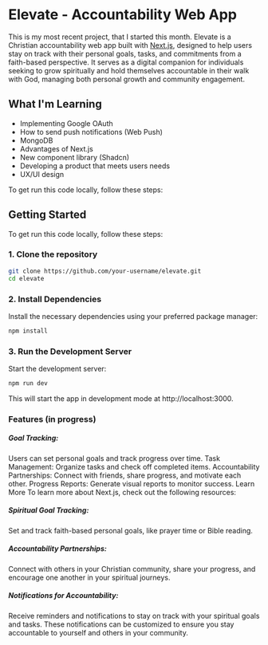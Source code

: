 # Elevate - Accountability Web App

This is my most recent project, that I started this month. Elevate is a Christian accountability web app built with [Next.js](https://nextjs.org), designed to help users stay on track with their personal goals, tasks, and commitments from a faith-based perspective. It serves as a digital companion for individuals seeking to grow spiritually and hold themselves accountable in their walk with God, managing both personal growth and community engagement.

## What I'm Learning

- Implementing Google OAuth
- How to send push notifications (Web Push)
- MongoDB
- Advantages of Next.js
- New component library (Shadcn)
- Developing a product that meets users needs
- UX/UI design

To get run this code locally, follow these steps:

## Getting Started

To get run this code locally, follow these steps:

### 1. Clone the repository

```bash
git clone https://github.com/your-username/elevate.git
cd elevate
```

### 2. Install Dependencies
Install the necessary dependencies using your preferred package manager:

```bash
npm install
```

### 3. Run the Development Server
Start the development server:

```bash
npm run dev
```
This will start the app in development mode at http://localhost:3000.


### Features (in progress)

##### Goal Tracking: 
Users can set personal goals and track progress over time.
Task Management: Organize tasks and check off completed items.
Accountability Partnerships: Connect with friends, share progress, and motivate each other.
Progress Reports: Generate visual reports to monitor success.
Learn More
To learn more about Next.js, check out the following resources:

##### Spiritual Goal Tracking: 
Set and track faith-based personal goals, like prayer time or Bible reading.

##### Accountability Partnerships:
Connect with others in your Christian community, share your progress, and encourage one another in your spiritual journeys.

##### Notifications for Accountability:
Receive reminders and notifications to stay on track with your spiritual goals and tasks. These notifications can be customized to ensure you stay accountable to yourself and others in your community.
